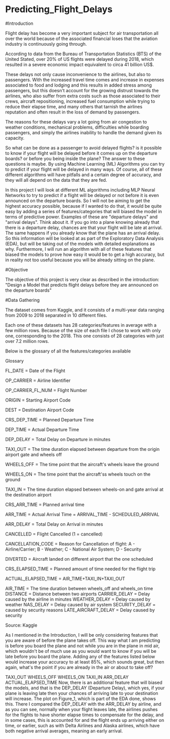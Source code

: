 # Predicting_Flight_Delays

#Introduction

Flight delay has become a very important subject for air transportation all over the world because of the associated financial loses that the aviation industry is continuously going through.

According to data from the Bureau of Transportation Statistics (BTS) of the United Stated, over 20% of US flights were delayed during 2018, which resulted in a severe economic impact equivalent to circa 41 billion US$.

These delays not only cause inconvenience to the airlines, but also to passengers. With the increased travel time comes and increase in expenses associated to food and lodging and this results in added stress among passengers, but this doesn't account for the growing distrust towards the airlines, who also suffer from extra costs such as those associated to their crews, aircraft repositioning, increased fuel consumption while trying to reduce their elapse time, and many others that tarnish the airlines reputation and often result in the loss of demand by passengers.

The reasons for these delays vary a lot going from air congestion to weather conditions, mechanical problems, difficulties while boarding passengers, and simply the airlines inability to handle the demand given its capacity.

So what can be done as a passenger to avoid delayed flights? is it possible to know if your flight will be delayed before it comes up on the departure boards? or before you being inside the plane? The answer to these questions is maybe. By using Machine Learning (ML) Algorithms you can try to predict if your flight will be delayed in many ways. Of course, all of these different algorithms will have pitfalls and a certain degree of accuracy, and they will all depend on the data that they are fed.

In this project I will look at different ML algorithms including MLP Neural Networks to try to predict if a flight will be delayed or not before it is even announced on the departure boards. So I will not be aiming to get the highest accuracy possible, because if I wanted to do that, it would be quite easy by adding a series of features/categories that will biased the model in terms of predictive power. Examples of these are "departure delays" and "arrival delays". Think about it. If you go into a plane knowing already that there is a departure delay, chances are that your flight will be late at arrival. The same happens if you already know that the plane has an arrival delay. So this information will be looked at as part of the Exploratory Data Analysis (EDA), but will be taking out of the models with detailed explanations as why. Furthermore, I will run an algorithm with all of these features that biased the models to prove how easy it would be to get a high accuracy, but in reality not too useful because you will be already sitting on the plane.

#Objective

The objective of this project is very clear as described in the introduction: "Design a Model that predicts flight delays before they are announced on the departure boards"

#Data Gathering

The dataset comes from Kaggle, and it consists of a multi-year data ranging from 2009 to 2018 separated in 10 different files.

Each one of these datasets has 28 categories/features in average with a few million rows. Because of the size of each file I chose to work with only one, corresponding to the 2018. This one consists of 28 categories with just over 7.2 million rows.

Below is the glossary of all the features/categories available

Glossary

FL_DATE = Date of the Flight

OP_CARRIER = Airline Identifier

OP_CARRIER_FL_NUM = Flight Number

ORIGIN = Starting Airport Code

DEST = Destination Airport Code

CRS_DEP_TIME = Planned Departure Time

DEP_TIME = Actual Departure Time

DEP_DELAY = Total Delay on Departure in minutes

TAXI_OUT = The time duration elapsed between departure from the origin airport gate and wheels off

WHEELS_OFF = The time point that the aircraft's wheels leave the ground

WHEELS_ON = The time point that the aircraft'ss wheels touch on the ground

TAXI_IN = The time duration elapsed between wheels-on and gate arrival at the destination airport

CRS_ARR_TIME = Planned arrival time

ARR_TIME = Actual Arrival Time = ARRIVAL_TIME - SCHEDULED_ARRIVAL

ARR_DELAY = Total Delay on Arrival in minutes

CANCELLED = Flight Cancelled (1 = cancelled)

CANCELLATION_CODE = Reason for Cancellation of flight: A - Airline/Carrier; B - Weather; C - National Air System; D - Security

DIVERTED = Aircraft landed on different airport that the one scheduled

CRS_ELAPSED_TIME = Planned amount of time needed for the flight trip

ACTUAL_ELAPSED_TIME = AIR_TIME+TAXI_IN+TAXI_OUT

AIR_TIME = The time duration between wheels_off and wheels_on time
DISTANCE = Distance between two airports
CARRIER_DELAY = Delay caused by the airline in minutes
WEATHER_DELAY = Delay caused by weather
NAS_DELAY = Delay caused by air system
SECURITY_DELAY = caused by security reasons
LATE_AIRCRAFT_DELAY = Delay caused by security

Source: Kaggle

As I mentioned in the Introduction, I will be only considering features that you are aware of before the plane takes off. This way what I am predicting is before you board the plane and not while you are in the plane in mid air, which wouldn't be of much use as you would want to know if you will be late before you board the plane. Adding any of the features listed below would increase your accuracy to at least 85%, which sounds great, but then again, what's the point if you are already in the air or about to take off?

TAXI_OUT
WHEELS_OFF
WHEELS_ON
TAXI_IN
ARR_DELAY
ACTUAL_ELAPSED_TIME
Now, there is an additional feature that will biased the models, and that is the DEP_DELAY (Departure Delay), which yes, if your plane is leaving late then your chances of arriving late to your destination will increase. The plot on Figure_1, which is part of the EDA done, shows this. There I compared the DEP_DELAY with the ARR_DELAY by airline, and as you can see, normally when your flight leaves late, the airlines pushes for the flights to have shorter elapse times to compensate for the delay, and in some cases, this is accounted for and the flight ends up arriving either on time, or earlier, such as with Delta Airlines and Alaska airlines, which have both negative arrival averages, meaning an early arrival.


